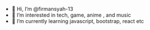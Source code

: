 - 👋 Hi, I’m @firmansyah-13
- 👀 I’m interested in tech, game, anime , and music
- 🌱 I’m currently learning javascript, bootstrap, react etc


<!---
firmansyah-13/firmansyah-13 is a ✨ special ✨ repository because its `README.md` (this file) appears on your GitHub profile.
You can click the Preview link to take a look at your changes.
--->
